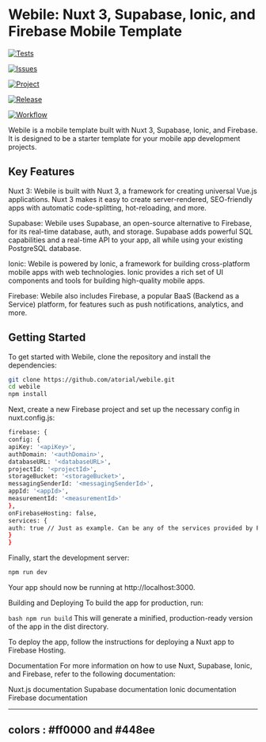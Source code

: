 # Webile: Nuxt 3, Supabase, Ionic, and Firebase Mobile Template


[![Tests](https://github.com/atorial/webile/actions/workflows/release.yml/badge.svg)](https://github.com/atorial/webile/actions/workflows/release.yml) 

[![Issues](https://github.com/atorial/webile/actions/workflows/release.yml/badge.svg?event=issues)](https://github.com/atorial/webile/actions/workflows/release.yml)

[![Project](https://github.com/atorial/webile/actions/workflows/release.yml/badge.svg?event=project)](https://github.com/atorial/webile/actions/workflows/release.yml)

[![Release](https://github.com/atorial/webile/actions/workflows/release.yml/badge.svg?event=release)](https://github.com/atorial/webile/actions/workflows/release.yml)

[![Workflow](https://github.com/atorial/webile/actions/workflows/release.yml/badge.svg?event=workflow_run)](https://github.com/atorial/webile/actions/workflows/release.yml)


Webile is a mobile template built with Nuxt 3, Supabase, Ionic, and Firebase. It is designed to be a starter template for your mobile app development projects.

## Key Features
Nuxt 3: Webile is built with Nuxt 3, a framework for creating universal Vue.js applications. Nuxt 3 makes it easy to create server-rendered, SEO-friendly apps with automatic code-splitting, hot-reloading, and more.

Supabase: Webile uses Supabase, an open-source alternative to Firebase, for its real-time database, auth, and storage. Supabase adds powerful SQL capabilities and a real-time API to your app, all while using your existing PostgreSQL database.

Ionic: Webile is powered by Ionic, a framework for building cross-platform mobile apps with web technologies. Ionic provides a rich set of UI components and tools for building high-quality mobile apps.

Firebase: Webile also includes Firebase, a popular BaaS (Backend as a Service) platform, for features such as push notifications, analytics, and more.

## Getting Started
To get started with Webile, clone the repository and install the dependencies:

````bash
git clone https://github.com/atorial/webile.git
cd webile
npm install
````
Next, create a new Firebase project and set up the necessary config in nuxt.config.js:

````bash 
firebase: {
config: {
apiKey: '<apiKey>',
authDomain: '<authDomain>',
databaseURL: '<databaseURL>',
projectId: '<projectId>',
storageBucket: '<storageBucket>',
messagingSenderId: '<messagingSenderId>',
appId: '<appId>',
measurementId: '<measurementId>'
},
onFirebaseHosting: false,
services: {
auth: true // Just as example. Can be any of the services provided by Firebase
}
}
````
Finally, start the development server:

```bash 
npm run dev
```
Your app should now be running at http://localhost:3000.

Building and Deploying
To build the app for production, run:


```bash npm run build```
This will generate a minified, production-ready version of the app in the dist directory.

To deploy the app, follow the instructions for deploying a Nuxt app to Firebase Hosting.

Documentation
For more information on how to use Nuxt, Supabase, Ionic, and Firebase, refer to the following documentation:

Nuxt.js documentation
Supabase documentation
Ionic documentation
Firebase documentation


___ 
colors : #ff0000 and #448ee
---